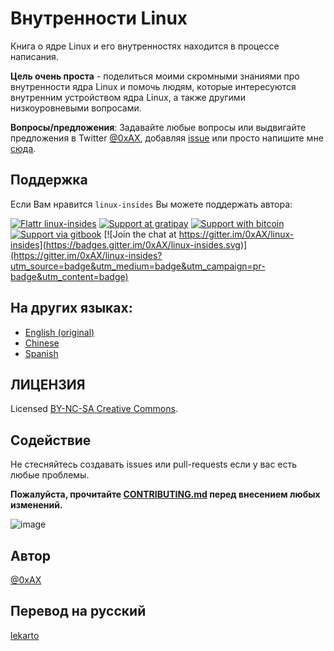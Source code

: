Внутренности Linux
===============

Книга о ядре Linux и его внутренностях находится в процессе написания.

**Цель очень проста** - поделиться моими скромными знаниями про внутренности ядра Linux и помочь людям, которые интересуются внутренним устройством ядра Linux, а также другими низкоуровневыми вопросами.

**Вопросы/предложения**: Задавайте любые вопросы или выдвигайте предложения в Twitter [@0xAX](https://twitter.com/0xAX), добавляя [issue](https://github.com/0xAX/linux-insides/issues/new) или просто напишите мне [сюда](mailto:anotherworldofworld@gmail.com).

Поддержка
-------

Если Вам нравится `linux-insides` Вы можете поддержать автора: 

[![Flattr linux-insides](https://img.shields.io/badge/donate-flattr-green.svg)](https://flattr.com/submit/auto?user_id=0xAX&url=https://github.com/0xAX/linux-insides/&title=linux-insed) [![Support at gratipay](https://img.shields.io/gratipay/0xAX.svg)](https://gratipay.com/~0xAX/) [![Support with bitcoin](https://img.shields.io/badge/donate-bitcoin-green.svg)](https://www.coinbase.com/checkouts/0bfa452a41cf52c0b3f99500b4f31685) [![Support via gitbook](https://img.shields.io/badge/donate-gitbook-green.svg)](https://gumroad.com/l/gitbook_54c9232c1db1670300055523?wanted=true) [![Join the chat at https://gitter.im/0xAX/linux-insides](https://badges.gitter.im/0xAX/linux-insides.svg)](https://gitter.im/0xAX/linux-insides?utm_source=badge&utm_medium=badge&utm_campaign=pr-badge&utm_content=badge)

На других языках:
-------------------

  * [English (original)](https://github.com/0xAX/linux-insides)
  * [Chinese](https://github.com/MintCN/linux-insides-zh)
  * [Spanish](https://github.com/leolas95/linux-insides)

ЛИЦЕНЗИЯ
-------------

Licensed [BY-NC-SA Creative Commons](http://creativecommons.org/licenses/by-nc-sa/4.0/).

Содействие 
--------------

Не стесняйтесь создавать issues или pull-requests если у вас есть любые проблемы.

**Пожалуйста, прочитайте [CONTRIBUTING.md](https://github.com/lekarto/linux-insides/blob/master/CONTRIBUTING.md) перед внесением любых изменений.**

![image](http://oi58.tinypic.com/23upobq.jpg)

Автор
---------------

[@0xAX](https://twitter.com/0xAX)

Перевод на русский
---------------

[lekarto](https://github.com/lekarto)
